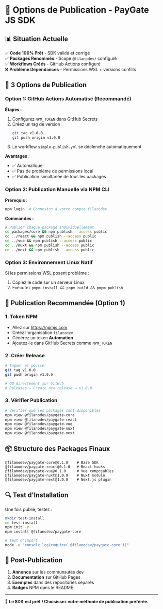 # 🚀 Options de Publication - PayGate JS SDK

## 📊 **Situation Actuelle**

✅ **Code 100% Prêt** - SDK validé et corrigé  
✅ **Packages Renommés** - Scope `@filanodev/` configuré  
✅ **Workflows Créés** - GitHub Actions configuré  
❌ **Problème Dépendances** - Permissions WSL + versions conflits  

## 🔧 **3 Options de Publication**

### Option 1: GitHub Actions Automatisé (Recommandé)

**Étapes :**
1. Configurez `NPM_TOKEN` dans GitHub Secrets
2. Créez un tag de version :
   ```bash
   git tag v1.0.0
   git push origin v1.0.0
   ```
3. Le workflow `simple-publish.yml` se déclenche automatiquement

**Avantages :** 
- ✅ Automatique
- ✅ Pas de problème de permissions local
- ✅ Publication simultanée de tous les packages

### Option 2: Publication Manuelle via NPM CLI

**Prérequis :**
```bash
npm login  # Connexion à votre compte filanodev
```

**Commandes :**
```bash
# Publier chaque package individuellement
cd packages/core && npm publish --access public
cd ../react && npm publish --access public  
cd ../vue && npm publish --access public
cd ../nuxt && npm publish --access public
cd ../next && npm publish --access public
```

### Option 3: Environnement Linux Natif

Si les permissions WSL posent problème :
1. Copiez le code sur un serveur Linux
2. Exécutez `pnpm install && pnpm build && pnpm publish`

## 🎯 **Publication Recommandée (Option 1)**

### 1. Token NPM
- Allez sur https://npmjs.com
- Créez l'organisation `filanodev` 
- Générez un token **Automation**
- Ajoutez-le dans GitHub Secrets comme `NPM_TOKEN`

### 2. Créer Release
```bash
# Taguer et pousser
git tag v1.0.0
git push origin v1.0.0

# OU directement sur GitHub
# Releases → Create new release → v1.0.0
```

### 3. Vérifier Publication
```bash
# Vérifier que les packages sont disponibles
npm view @filanodev/paygate-core
npm view @filanodev/paygate-react
npm view @filanodev/paygate-vue
npm view @filanodev/paygate-nuxt  
npm view @filanodev/paygate-next
```

## 📦 **Structure des Packages Finaux**

```
@filanodev/paygate-core@0.1.0    # Base SDK
@filanodev/paygate-react@0.1.0   # React hooks
@filanodev/paygate-vue@0.1.0     # Vue composables  
@filanodev/paygate-nuxt@1.0.0    # Nuxt module
@filanodev/paygate-next@1.0.0    # Next.js plugin
```

## 🔍 **Test d'Installation**

Une fois publié, testez :
```bash
mkdir test-install
cd test-install
npm init -y
npm install @filanodev/paygate-core

# Test d'import
node -e "console.log(require('@filanodev/paygate-core'))"
```

## 🎉 **Post-Publication**

1. **Annonce** sur les communautés dev
2. **Documentation** sur GitHub Pages
3. **Exemples** dans des repositories séparés
4. **Badges** NPM dans le README

---

**🚀 Le SDK est prêt ! Choisissez votre méthode de publication préférée.**